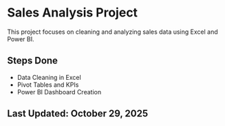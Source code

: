 # Sales Analysis Project
This project focuses on cleaning and analyzing sales data using Excel and Power BI.

## Steps Done
- Data Cleaning in Excel
- Pivot Tables and KPIs
- Power BI Dashboard Creation

## Last Updated: October 29, 2025


